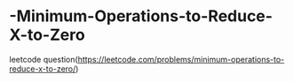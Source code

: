 # -Minimum-Operations-to-Reduce-X-to-Zero
leetcode question(https://leetcode.com/problems/minimum-operations-to-reduce-x-to-zero/)
